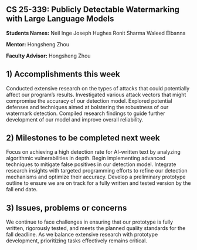 ## CS 25-339: Publicly Detectable Watermarking with Large Language Models ##

**Students Names:**
Neil Inge
Joseph Hughes
Ronit Sharma
Waleed Elbanna

**Mentor:**
Hongsheng Zhou

**Faculty Advisor:**
Hongsheng Zhou

## 1) Accomplishments this week ##
Conducted extensive research on the types of attacks that could potentially affect our program’s results. Investigated various attack vectors that might compromise the accuracy of our detection model. Explored potential defenses and techniques aimed at bolstering the robustness of our watermark detection. Compiled research findings to guide further development of our model and improve overall reliability.
 
## 2) Milestones to be completed next week ##
Focus on achieving a high detection rate for AI-written text by analyzing algorithmic vulnerabilities in depth. Begin implementing advanced techniques to mitigate false positives in our detection model. Integrate research insights with targeted programming efforts to refine our detection mechanisms and optimize their accuracy. Develop a preliminary prototype outline to ensure we are on track for a fully written and tested version by the fall end date. 

## 3) Issues, problems or concerns ##
We continue to face challenges in ensuring that our prototype is fully written, rigorously tested, and meets the planned quality standards for the fall deadline. As we balance extensive research with prototype development, prioritizing tasks effectively remains critical.




